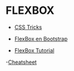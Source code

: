 <h1>FLEXBOX</h1>

- <a href="https://css-tricks.com/snippets/css/a-guide-to-flexbox/">CSS Tricks</a>

- <a href="https://v4-alpha.getbootstrap.com/utilities/flexbox/">FlexBox en Bootstrap</a> 

- <a href="https://internetingishard.com/html-and-css/flexbox/">FlexBox Tutorial</a> 

-<a href="http://jonibologna.com/content/images/flexboxsheet.pdf">Cheatsheet</a> 

